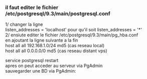 ### il faut editer le fichier /etc/postgresql/9.3/main/postgresql.conf  
1/ changer la ligne   
listen_addresses = 'localhost' pour qu'il soit listen_addresses = '*'  
2/ ensiute editer le fichier /etc/postgresql/9.3/main/pg_hba.conf  
en ajoutant la ligne suivante a la fin   
host all all 192.168.1.0/24 md5  (cas reseau local)  
host all all 0.0.0.0/0 md5   (cas reseau distant vps)  

service postgresql restart  
apres on peut acceder au serveur via PgAdmin   
sauvegarder une BD via PgAdmin:  

 
